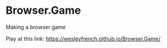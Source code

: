 # Browser.Game
 Making a browser game

Play at this link:
https://wesleyfrench.github.io/Browser.Game/